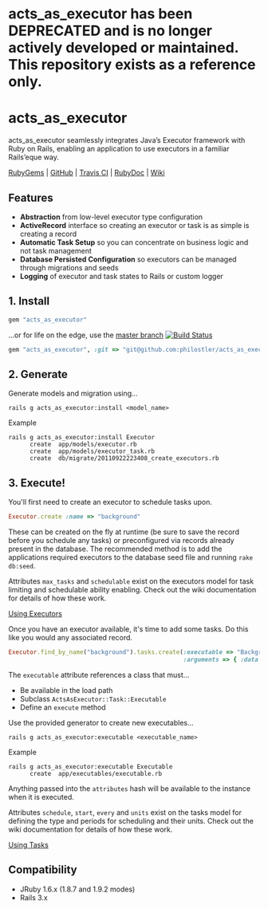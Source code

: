 # acts_as_executor has been DEPRECATED and is no longer actively developed or maintained. This repository exists as a reference only.

# acts_as_executor

acts_as_executor seamlessly integrates Java’s Executor framework with Ruby on Rails, enabling an application to use executors in a familiar Rails’eque way.

[RubyGems][ruby_gems] | [GitHub][github] | [Travis CI][travis_ci] | [RubyDoc][ruby_doc] | [Wiki][wiki]

## Features
* **Abstraction** from low-level executor type configuration
* **ActiveRecord** interface so creating an executor or task is as simple is creating a record
* **Automatic Task Setup** so you can concentrate on business logic and not task management
* **Database Persisted Configuration** so executors can be managed through migrations and seeds
* **Logging** of executor and task states to Rails or custom logger

## 1. Install
```ruby
gem "acts_as_executor"
```
...or for life on the edge, use the [master branch][github_master] [![Build Status][travis_ci_build_status]][travis_ci]

```ruby
gem "acts_as_executor", :git => "git@github.com:philostler/acts_as_executor.git"
```

## 2. Generate
Generate models and migration using...

```
rails g acts_as_executor:install <model_name>
```

Example

```
rails g acts_as_executor:install Executor
      create  app/models/executor.rb
      create  app/models/executor_task.rb
      create  db/migrate/20110922223408_create_executors.rb
```

## 3. Execute!
You'll first need to create an executor to schedule tasks upon.

```ruby
Executor.create :name => "background"
```

These can be created on the fly at runtime (be sure to save the record before you schedule any tasks) or preconfigured via records already present in the database. The recommended method is to add the applications required executors to the database seed file and running ```rake db:seed```.

Attributes ```max_tasks``` and ```schedulable``` exist on the executors model for task limiting and schedulable ability enabling. Check out the wiki documentation for details of how these work.

[Using Executors][wiki_using_executors]

Once you have an executor available, it's time to add some tasks. Do this like you would any associated record.

```ruby
Executor.find_by_name("background").tasks.create(:executable => "BackgroundTask",
                                                 :arguments => { :data => "This is my data"})
```

The ```executable``` attribute references a class that must...

* Be available in the load path
* Subclass ```ActsAsExecutor::Task::Executable```
* Define an ```execute``` method

Use the provided generator to create new executables...

```
rails g acts_as_executor:executable <executable_name>
```

Example

```
rails g acts_as_executor:executable Executable
      create  app/executables/executable.rb
```

Anything passed into the ```attributes``` hash will be available to the instance when it is executed.

Attributes ```schedule```, ```start```, ```every``` and ```units``` exist on the tasks model for defining the type and periods for scheduling and their units. Check out the wiki documentation for details of how these work.

[Using Tasks][wiki_using_tasks]

## Compatibility
* JRuby 1.6.x (1.8.7 and 1.9.2 modes)
* Rails 3.x

[github]: https://github.com/philostler/acts_as_executor
[github_master]: https://github.com/philostler/acts_as_executor/tree/master
[ruby_doc]: http://rubydoc.info/github/philostler/acts_as_executor/master/frames
[ruby_gems]: http://rubygems.org/gems/acts_as_executor
[travis_ci]: http://travis-ci.org/philostler/acts_as_executor
[travis_ci_build_status]: https://secure.travis-ci.org/philostler/acts_as_executor.png
[wiki]: https://github.com/philostler/acts_as_executor/wiki
[wiki_using_executors]: https://github.com/philostler/acts_as_executor/wiki/Using-Executors
[wiki_using_tasks]: https://github.com/philostler/acts_as_executor/wiki/Using-Tasks
[alloy]: https://github.com/philostler/alloy